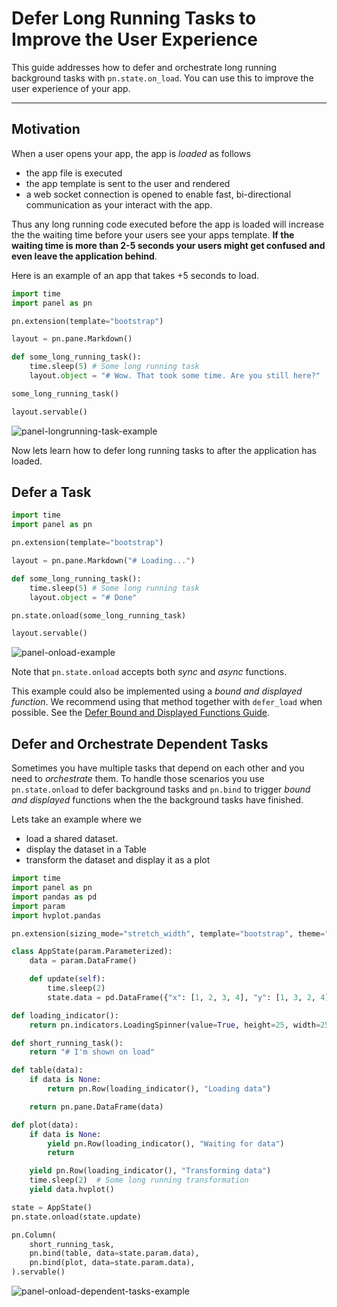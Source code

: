 # Defer Long Running Tasks to Improve the User Experience

This guide addresses how to defer and orchestrate long running background tasks with `pn.state.on_load`. You can use this to improve the user experience of your app.

---

## Motivation

When a user opens your app, the app is *loaded* as follows

- the app file is executed
- the app template is sent to the user and rendered
- a web socket connection is opened to enable fast, bi-directional communication as your interact with the app.

Thus any long running code executed before the app is loaded will increase the the waiting time before your users see your apps template. **If the waiting time is more than 2-5 seconds your users might get confused and even leave the application behind**.

Here is an example of an app that takes +5 seconds to load.

```python
import time
import panel as pn

pn.extension(template="bootstrap")

layout = pn.pane.Markdown()

def some_long_running_task():
    time.sleep(5) # Some long running task
    layout.object = "# Wow. That took some time. Are you still here?"

some_long_running_task()

layout.servable()
```

![panel-longrunning-task-example](https://user-images.githubusercontent.com/42288570/245752515-1329b4c3-da45-41e7-b3b5-b1b4f09eecd4.gif)

Now lets learn how to defer long running tasks to after the application has loaded.

## Defer a Task

```python
import time
import panel as pn

pn.extension(template="bootstrap")

layout = pn.pane.Markdown("# Loading...")

def some_long_running_task():
    time.sleep(5) # Some long running task
    layout.object = "# Done"

pn.state.onload(some_long_running_task)

layout.servable()
```

![panel-onload-example](https://user-images.githubusercontent.com/42288570/250338232-3777ff1e-4832-4cc9-aac0-03875b8c69f5.gif)

Note that `pn.state.onload` accepts both *sync* and *async* functions.

This example could also be implemented using a *bound and displayed function*. We recommend using that method together with `defer_load` when possible. See the [Defer Bound and Displayed Functions Guide](defer_load.md).

## Defer and Orchestrate Dependent Tasks

Sometimes you have multiple tasks that depend on each other and you need to *orchestrate* them. To handle those scenarios you use `pn.state.onload` to defer background tasks and `pn.bind` to trigger *bound and displayed* functions when the the background tasks have finished.

Lets take an example where we

- load a shared dataset.
- display the dataset in a Table
- transform the dataset and display it as a plot

```python
import time
import panel as pn
import pandas as pd
import param
import hvplot.pandas

pn.extension(sizing_mode="stretch_width", template="bootstrap", theme="dark")

class AppState(param.Parameterized):
    data = param.DataFrame()

    def update(self):
        time.sleep(2)
        state.data = pd.DataFrame({"x": [1, 2, 3, 4], "y": [1, 3, 2, 4]})

def loading_indicator():
    return pn.indicators.LoadingSpinner(value=True, height=25, width=25, align="center")

def short_running_task():
    return "# I'm shown on load"

def table(data):
    if data is None:
        return pn.Row(loading_indicator(), "Loading data")

    return pn.pane.DataFrame(data)

def plot(data):
    if data is None:
        yield pn.Row(loading_indicator(), "Waiting for data")
        return

    yield pn.Row(loading_indicator(), "Transforming data")
    time.sleep(2)  # Some long running transformation
    yield data.hvplot()

state = AppState()
pn.state.onload(state.update)

pn.Column(
    short_running_task,
    pn.bind(table, data=state.param.data),
    pn.bind(plot, data=state.param.data),
).servable()
```

![panel-onload-dependent-tasks-example](https://user-images.githubusercontent.com/42288570/245752488-b2963489-bdff-4323-b801-03a763992af9.gif)

